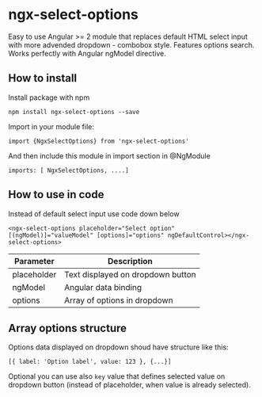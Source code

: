 # ngx-select-options

Easy to use Angular >= 2 module that replaces default HTML select input with more advended dropdown - combobox style.
Features options search. Works perfectly with Angular ngModel directive.

## How to install

Install package with npm

`npm install ngx-select-options --save`

Import in your module file:

`import {NgxSelectOptions} from 'ngx-select-options'`

And then include this module in import section in @NgModule

`imports: [
     NgxSelectOptions, ....]`

## How to use in code

Instead of default select input use code down below

`<ngx-select-options placeholder="Select option" [(ngModel)]="valueModel" [options]="options" ngDefaultControl></ngx-select-options>`

Parameter | Description
--- | ---
placeholder | Text displayed on dropdown button
ngModel | Angular data binding
options | Array of options in dropdown

## Array options structure

Options data displayed on dropdown shoud have structure like this:

`[{ label: 'Option label', value: 123 }, {...}]`

Optional you can use also `key` value that defines selected value on dropdown button (instead of placeholder, when value is already selected).